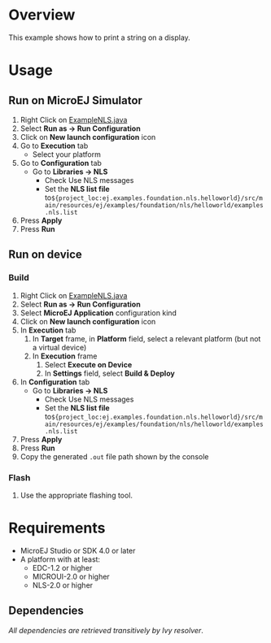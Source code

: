 # Overview
This example shows how to print a string on a display.

# Usage
## Run on MicroEJ Simulator
1. Right Click on [ExampleNLS.java](ej.examples.foundation.nls.helloworld/src/main/java/ej/examples/foundation/nls/helloworld/ExampleNLS.java)
1. Select **Run as -> Run Configuration** 
1. Click on **New launch configuration** icon
1. Go to **Execution** tab
	* Select your platform 
1. Go to **Configuration** tab
	* Go to **Libraries -> NLS**
		* Check Use NLS messages
		* Set the **NLS list file** to`${project_loc:ej.examples.foundation.nls.helloworld}/src/main/resources/ej/examples/foundation/nls/helloworld/examples.nls.list`
1. Press **Apply**
1. Press **Run**


## Run on device
### Build
1. Right Click on [ExampleNLS.java](ej.examples.foundation.nls.helloworld/src/main/java/ej/examples/foundation/nls/helloworld/ExampleNLS.java)
1. Select **Run as -> Run Configuration**
1. Select **MicroEJ Application** configuration kind
1. Click on **New launch configuration** icon
1. In **Execution** tab
	1. In **Target** frame, in **Platform** field, select a relevant platform (but not a virtual device)
	1. In **Execution** frame
		1. Select **Execute on Device**
		2. In **Settings** field, select **Build & Deploy**
1. In **Configuration** tab
	* Go to **Libraries -> NLS**
		* Check Use NLS messages
		* Set the **NLS list file** to`${project_loc:ej.examples.foundation.nls.helloworld}/src/main/resources/ej/examples/foundation/nls/helloworld/examples.nls.list`
1. Press **Apply**
1. Press **Run**
1. Copy the generated `.out` file path shown by the console

### Flash
1. Use the appropriate flashing tool.

# Requirements
* MicroEJ Studio or SDK 4.0 or later
* A platform with at least:
	* EDC-1.2 or higher
	* MICROUI-2.0 or higher
	* NLS-2.0 or higher

## Dependencies
_All dependencies are retrieved transitively by Ivy resolver_.